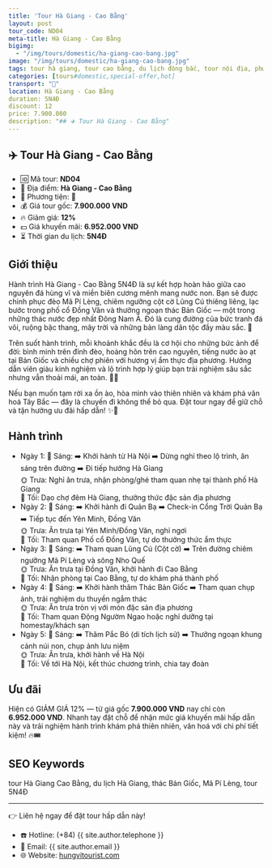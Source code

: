 ```yaml
---
title: 'Tour Hà Giang - Cao Bằng'
layout: post
tour_code: ND04
meta-title: Hà Giang - Cao Bằng
bigimg:
  - "/img/tours/domestic/ha-giang-cao-bang.jpg"
image: "/img/tours/domestic/ha-giang-cao-bang.jpg"
tags: tour hà giang, tour cao bằng, du lịch đông bắc, tour nội địa, phượt việt nam
categories: [tours#domestic,special-offer,hot]
transport: "🚌"
location: Hà Giang - Cao Bằng
duration: 5N4Đ
discount: 12
price: 7.900.000
description: "## ✈️ Tour Hà Giang - Cao Bằng"
---
```


## ✈️ Tour Hà Giang - Cao Bằng 

- 🆔 Mã tour: **ND04**
- 📍 Địa điểm: **Hà Giang - Cao Bằng**
- 🚗 Phương tiện: **🚌**
- 💰 Giá tour gốc: **7.900.000 VND**
- 🔥 Giảm giá: **12%**
- 💵 Giá khuyến mãi: **6.952.000 VND**
- ⏳ Thời gian du lịch: **5N4Đ**

## Giới thiệu
Hành trình Hà Giang - Cao Bằng 5N4Đ là sự kết hợp hoàn hảo giữa cao nguyên đá hùng vĩ và miền biên cương mênh mang nước non. Bạn sẽ được chinh phục đèo Mã Pí Lèng, chiêm ngưỡng cột cờ Lũng Cú thiêng liêng, lạc bước trong phố cổ Đồng Văn và thưởng ngoạn thác Bản Giốc — một trong những thác nước đẹp nhất Đông Nam Á. Đó là cung đường của bức tranh đá vôi, ruộng bậc thang, mây trời và những bản làng dân tộc đầy màu sắc. 🌄

Trên suốt hành trình, mỗi khoảnh khắc đều là cơ hội cho những bức ảnh để đời: bình minh trên đỉnh đèo, hoàng hôn trên cao nguyên, tiếng nước ào ạt tại Bản Giốc và chiều chợ phiên với hương vị ẩm thực địa phương. Hướng dẫn viên giàu kinh nghiệm và lộ trình hợp lý giúp bạn trải nghiệm sâu sắc nhưng vẫn thoải mái, an toàn. 📸🍲

Nếu bạn muốn tạm rời xa ồn ào, hòa mình vào thiên nhiên và khám phá văn hoá Tây Bắc — đây là chuyến đi không thể bỏ qua. Đặt tour ngay để giữ chỗ và tận hưởng ưu đãi hấp dẫn! ✨🧭

## Hành trình
- Ngày 1:
  🌅 Sáng: ➡️ Khởi hành từ Hà Nội ➡️ Dừng nghỉ theo lộ trình, ăn sáng trên đường ➡️ Đi tiếp hướng Hà Giang  
  🌞 Trưa: Nghỉ ăn trưa, nhận phòng/ghé tham quan nhẹ tại thành phố Hà Giang  
  🌙 Tối: Dạo chợ đêm Hà Giang, thưởng thức đặc sản địa phương
- Ngày 2:
  🌅 Sáng: ➡️ Khởi hành đi Quản Bạ ➡️ Check-in Cổng Trời Quản Bạ ➡️ Tiếp tục đến Yên Minh, Đồng Văn  
  🌞 Trưa: Ăn trưa tại Yên Minh/Đồng Văn, nghỉ ngơi  
  🌙 Tối: Tham quan Phố cổ Đồng Văn, tự do thưởng thức ẩm thực
- Ngày 3:
  🌅 Sáng: ➡️ Tham quan Lũng Cú (Cột cờ) ➡️ Trên đường chiêm ngưỡng Mã Pí Lèng và sông Nho Quế  
  🌞 Trưa: Ăn trưa tại Đồng Văn, khởi hành đi Cao Bằng  
  🌙 Tối: Nhận phòng tại Cao Bằng, tự do khám phá thành phố
- Ngày 4:
  🌅 Sáng: ➡️ Khởi hành thăm Thác Bản Giốc ➡️ Tham quan chụp ảnh, trải nghiệm du thuyền ngắm thác  
  🌞 Trưa: Ăn trưa tròn vị với món đặc sản địa phương  
  🌙 Tối: Tham quan Động Ngườm Ngao hoặc nghỉ dưỡng tại homestay/khách sạn
- Ngày 5:
  🌅 Sáng: ➡️ Thăm Pắc Bó (di tích lịch sử) ➡️ Thưởng ngoạn khung cảnh núi non, chụp ảnh lưu niệm  
  🌞 Trưa: Ăn trưa, khởi hành về Hà Nội  
  🌙 Tối: Về tới Hà Nội, kết thúc chương trình, chia tay đoàn

## Ưu đãi
Hiện có GIẢM GIÁ 12% — từ giá gốc **7.900.000 VND** nay chỉ còn **6.952.000 VND**. Nhanh tay đặt chỗ để nhận mức giá khuyến mãi hấp dẫn này và trải nghiệm hành trình khám phá thiên nhiên, văn hoá với chi phí tiết kiệm! 🔥🎟️

## SEO Keywords
tour Hà Giang Cao Bằng, du lịch Hà Giang, thác Bản Giốc, Mã Pí Lèng, tour 5N4Đ

---

👉 Liên hệ ngay để đặt tour hấp dẫn này!

- ☎️ Hotline: (+84) {{ site.author.telephone }}
- 📧 Email: {{ site.author.email }}
- 🌐 Website: [hungvitourist.com](https://hungvitourist.com)

